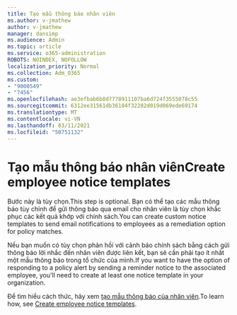 ```yaml
---
title: Tạo mẫu thông báo nhân viên
ms.author: v-jmathew
author: v-jmathew
manager: dansimp
ms.audience: Admin
ms.topic: article
ms.service: o365-administration
ROBOTS: NOINDEX, NOFOLLOW
localization_priority: Normal
ms.collection: Adm_O365
ms.custom:
- "9000549"
- "7456"
ms.openlocfilehash: ae3efbab6b8d7778911107ba6d724f3555078c55
ms.sourcegitcommit: 6312ee31561db36104f32282d019d069ede69174
ms.translationtype: MT
ms.contentlocale: vi-VN
ms.lasthandoff: 03/11/2021
ms.locfileid: "50751132"
---
```

# <a name="create-employee-notice-templates"></a><span data-ttu-id="2cf53-102">Tạo mẫu thông báo nhân viên</span><span class="sxs-lookup"><span data-stu-id="2cf53-102">Create employee notice templates</span></span>

<span data-ttu-id="2cf53-103">Bước này là tùy chọn.</span><span class="sxs-lookup"><span data-stu-id="2cf53-103">This step is optional.</span></span> <span data-ttu-id="2cf53-104">Bạn có thể tạo các mẫu thông báo tùy chỉnh để gửi thông báo qua email cho nhân viên là tùy chọn khắc phục các kết quả khớp với chính sách.</span><span class="sxs-lookup"><span data-stu-id="2cf53-104">You can create custom notice templates to send email notifications to employees as a remediation option for policy matches.</span></span>

<span data-ttu-id="2cf53-105">Nếu bạn muốn có tùy chọn phản hồi với cảnh báo chính sách bằng cách gửi thông báo lời nhắc đến nhân viên được liên kết, bạn sẽ cần phải tạo ít nhất một mẫu thông báo trong tổ chức của mình.</span><span class="sxs-lookup"><span data-stu-id="2cf53-105">If you want to have the option of responding to a policy alert by sending a reminder notice to the associated employee, you'll need to create at least one notice template in your organization.</span></span>

<span data-ttu-id="2cf53-106">Để tìm hiểu cách thức, hãy xem [tạo mẫu thông báo của nhân viên](https://go.microsoft.com/fwlink/?linkid=2129080).</span><span class="sxs-lookup"><span data-stu-id="2cf53-106">To learn how, see [Create employee notice templates](https://go.microsoft.com/fwlink/?linkid=2129080).</span></span>
